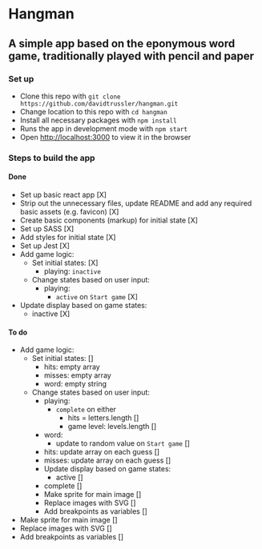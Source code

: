 # Hangman

## A simple app based on the eponymous word game, traditionally played with pencil and paper

### Set up

- Clone this repo with `git clone https://github.com/davidtrussler/hangman.git`
- Change location to this repo with `cd hangman`
- Install all necessary packages with `npm install`
- Runs the app in development mode with `npm start`
- Open [http://localhost:3000](http://localhost:3000) to view it in the browser

### Steps to build the app

#### Done

- Set up basic react app [X]
- Strip out the unnecessary files, update README and add any required basic assets (e.g. favicon) [X]
- Create basic components (markup) for initial state [X]
- Set up SASS [X]
- Add styles for initial state [X]
- Set up Jest [X]
- Add game logic: 
	- Set initial states: [X]
		- playing: `inactive` 
	- Change states based on user input:
		- playing: 
			- `active` on `Start game` [X]
- Update display based on game states: 
	- inactive [X]

#### To do

- Add game logic: 
	- Set initial states: []
		- hits: empty array
		- misses: empty array
		- word: empty string
	- Change states based on user input:
		- playing: 
			- `complete` on either 
				- hits = letters.length []
				- game level: levels.length []
		- word: 
			- update to random value on `Start game` []
		- hits: update array on each guess []
		- misses: update array on each guess []
		- Update display based on game states: 
		  - active []
	    - complete []
		- Make sprite for main image []
		- Replace images with SVG []
		- Add breakpoints as variables []
- Make sprite for main image []
- Replace images with SVG []
- Add breakpoints as variables []



<!-- 

This project was bootstrapped with [Create React App](https://github.com/facebook/create-react-app).

## Available Scripts

In the project directory, you can run:


The page will reload if you make edits.<br />
You will also see any lint errors in the console.

### `npm test`

Launches the test runner in the interactive watch mode.<br />
See the section about [running tests](https://facebook.github.io/create-react-app/docs/running-tests) for more information.

### `npm run build`

Builds the app for production to the `build` folder.<br />
It correctly bundles React in production mode and optimizes the build for the best performance.

The build is minified and the filenames include the hashes.<br />
Your app is ready to be deployed!

See the section about [deployment](https://facebook.github.io/create-react-app/docs/deployment) for more information.

### `npm run eject`

**Note: this is a one-way operation. Once you `eject`, you can’t go back!**

If you aren’t satisfied with the build tool and configuration choices, you can `eject` at any time. This command will remove the single build dependency from your project.

Instead, it will copy all the configuration files and the transitive dependencies (webpack, Babel, ESLint, etc) right into your project so you have full control over them. All of the commands except `eject` will still work, but they will point to the copied scripts so you can tweak them. At this point you’re on your own.

You don’t have to ever use `eject`. The curated feature set is suitable for small and middle deployments, and you shouldn’t feel obligated to use this feature. However we understand that this tool wouldn’t be useful if you couldn’t customize it when you are ready for it.

## Learn More

You can learn more in the [Create React App documentation](https://facebook.github.io/create-react-app/docs/getting-started).

To learn React, check out the [React documentation](https://reactjs.org/).

### Code Splitting

This section has moved here: https://facebook.github.io/create-react-app/docs/code-splitting

### Analyzing the Bundle Size

This section has moved here: https://facebook.github.io/create-react-app/docs/analyzing-the-bundle-size

### Making a Progressive Web App

This section has moved here: https://facebook.github.io/create-react-app/docs/making-a-progressive-web-app

### Advanced Configuration

This section has moved here: https://facebook.github.io/create-react-app/docs/advanced-configuration

### Deployment

This section has moved here: https://facebook.github.io/create-react-app/docs/deployment

### `npm run build` fails to minify

This section has moved here: https://facebook.github.io/create-react-app/docs/troubleshooting#npm-run-build-fails-to-minify
 -->